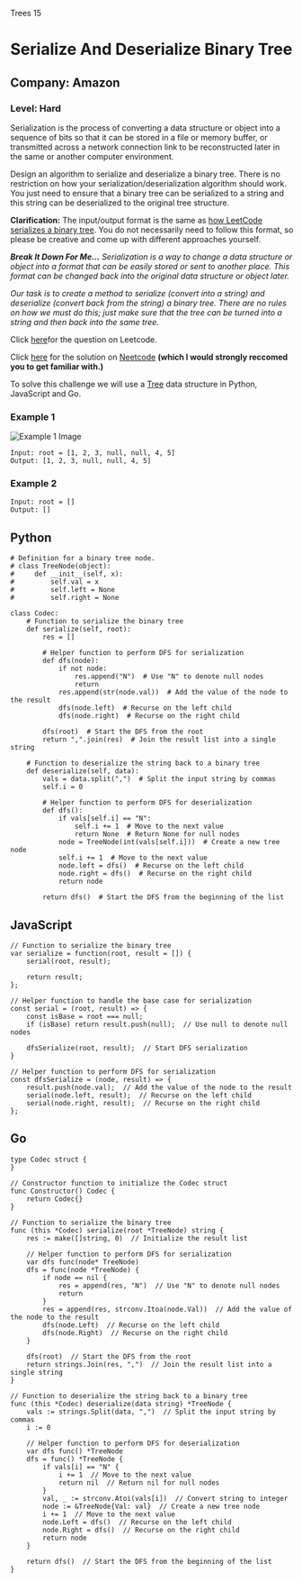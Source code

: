 Trees 15
# Serialize And Deserialize Binary Tree
## Company: Amazon
### Level: Hard

Serialization is the process of converting a data structure or object into a sequence of bits so that it can be stored in a file or memory buffer, or transmitted across a network connection link to be reconstructed later in the same or another computer environment.

Design an algorithm to serialize and deserialize a binary tree. There is no restriction on how your serialization/deserialization algorithm should work. You just need to ensure that a binary tree can be serialized to a string and this string can be deserialized to the original tree structure.

**Clarification:** The input/output format is the same as [how LeetCode serializes a binary tree](https://support.leetcode.com/hc/en-us/articles/360011883654-What-does-1-null-2-3-mean-in-binary-tree-representation). You do not necessarily need to follow this format, so please be creative and come up with different approaches yourself.

 ***Break It Down For Me...***
 *Serialization is a way to change a data structure or object into a format that can be easily stored or sent to another place. This format can be changed back into the original data structure or object later.*

*Our task is to create a method to serialize (convert into a string) and deserialize (convert back from the string) a binary tree. There are no rules on how we must do this; just make sure that the tree can be turned into a string and then back into the same tree.*

Click [here](https://leetcode.com/problems/serialize-and-deserialize-binary-tree/description/)for the question on Leetcode.

Click [here](https://www.youtube.com/watch?v=u4JAi2JJhI8) for the solution on [Neetcode](https://neetcode.io/) **(which I would strongly reccomed you to get familiar with.)**

To solve this challenge we will use a [Tree](https://www.geeksforgeeks.org/introduction-to-tree-data-structure-and-algorithm-tutorials/) data structure in Python, JavaScript and Go.

### Example 1
![Example 1 Image](https://assets.leetcode.com/uploads/2020/09/15/serdeser.jpg)
```
Input: root = [1, 2, 3, null, null, 4, 5]
Output: [1, 2, 3, null, null, 4, 5]
```

### Example 2
```
Input: root = []
Output: []
```

## Python
```
# Definition for a binary tree node.
# class TreeNode(object):
#     def __init__(self, x):
#         self.val = x
#         self.left = None
#         self.right = None

class Codec:
    # Function to serialize the binary tree
    def serialize(self, root):
        res = []

        # Helper function to perform DFS for serialization
        def dfs(node):
            if not node:
                res.append("N")  # Use "N" to denote null nodes
                return
            res.append(str(node.val))  # Add the value of the node to the result
            dfs(node.left)  # Recurse on the left child
            dfs(node.right)  # Recurse on the right child

        dfs(root)  # Start the DFS from the root
        return ",".join(res)  # Join the result list into a single string

    # Function to deserialize the string back to a binary tree
    def deserialize(self, data):
        vals = data.split(",")  # Split the input string by commas
        self.i = 0

        # Helper function to perform DFS for deserialization
        def dfs():
            if vals[self.i] == "N":
                self.i += 1  # Move to the next value
                return None  # Return None for null nodes
            node = TreeNode(int(vals[self.i]))  # Create a new tree node
            self.i += 1  # Move to the next value
            node.left = dfs()  # Recurse on the left child
            node.right = dfs()  # Recurse on the right child
            return node

        return dfs()  # Start the DFS from the beginning of the list
```

## JavaScript
```
// Function to serialize the binary tree
var serialize = function(root, result = []) {
    serial(root, result);

    return result;
};

// Helper function to handle the base case for serialization
const serial = (root, result) => {
    const isBase = root === null;
    if (isBase) return result.push(null);  // Use null to denote null nodes

    dfsSerialize(root, result);  // Start DFS serialization
}

// Helper function to perform DFS for serialization
const dfsSerialize = (node, result) => {
    result.push(node.val);  // Add the value of the node to the result
    serial(node.left, result);  // Recurse on the left child
    serial(node.right, result);  // Recurse on the right child
};
```

## Go
```
type Codec struct {
}

// Constructor function to initialize the Codec struct
func Constructor() Codec {
    return Codec{}
}

// Function to serialize the binary tree
func (this *Codec) serialize(root *TreeNode) string {
    res := make([]string, 0)  // Initialize the result list
    
    // Helper function to perform DFS for serialization
    var dfs func(node* TreeNode)
    dfs = func(node *TreeNode) {
        if node == nil {
            res = append(res, "N")  // Use "N" to denote null nodes
            return
        }
        res = append(res, strconv.Itoa(node.Val))  // Add the value of the node to the result
        dfs(node.Left)  // Recurse on the left child
        dfs(node.Right)  // Recurse on the right child
    }
    
    dfs(root)  // Start the DFS from the root
    return strings.Join(res, ",")  // Join the result list into a single string
}

// Function to deserialize the string back to a binary tree
func (this *Codec) deserialize(data string) *TreeNode {    
    vals := strings.Split(data, ",")  // Split the input string by commas
    i := 0
    
    // Helper function to perform DFS for deserialization
    var dfs func() *TreeNode
    dfs = func() *TreeNode {
        if vals[i] == "N" {
            i += 1  // Move to the next value
            return nil  // Return nil for null nodes
        }
        val, _ := strconv.Atoi(vals[i])  // Convert string to integer
        node := &TreeNode{Val: val}  // Create a new tree node
        i += 1  // Move to the next value
        node.Left = dfs()  // Recurse on the left child
        node.Right = dfs()  // Recurse on the right child
        return node
    }
    
    return dfs()  // Start the DFS from the beginning of the list
}
```